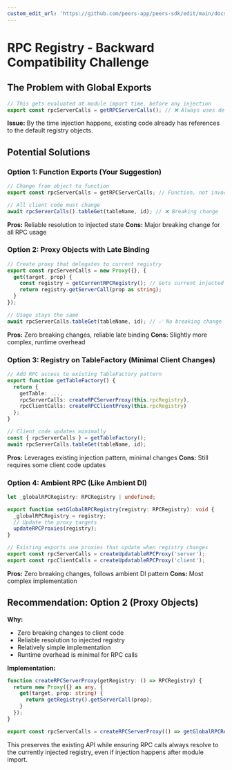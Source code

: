 ```yaml
---
custom_edit_url: 'https://github.com/peers-app/peers-sdk/edit/main/docs/injection8.md'
---
```

# RPC Registry - Backward Compatibility Challenge

## The Problem with Global Exports

```typescript
// This gets evaluated at module import time, before any injection
export const rpcServerCalls = getRPCServerCalls(); // ❌ Always uses default registry
```

**Issue:** By the time injection happens, existing code already has references to the default registry objects.

## Potential Solutions

### Option 1: Function Exports (Your Suggestion)
```typescript
// Change from object to function
export const rpcServerCalls = getRPCServerCalls; // Function, not invocation

// All client code must change
await rpcServerCalls().tableGet(tableName, id); // ❌ Breaking change
```

**Pros:** Reliable resolution to injected state
**Cons:** Major breaking change for all RPC usage

### Option 2: Proxy Objects with Late Binding
```typescript
// Create proxy that delegates to current registry
export const rpcServerCalls = new Proxy({}, {
  get(target, prop) {
    const registry = getCurrentRPCRegistry(); // Gets current injected registry
    return registry.getServerCall(prop as string);
  }
});

// Usage stays the same
await rpcServerCalls.tableGet(tableName, id); // ✅ No breaking change
```

**Pros:** Zero breaking changes, reliable late binding
**Cons:** Slightly more complex, runtime overhead

### Option 3: Registry on TableFactory (Minimal Client Changes)
```typescript
// Add RPC access to existing TableFactory pattern
export function getTableFactory() {
  return {
    getTable: ...,
    rpcServerCalls: createRPCServerProxy(this.rpcRegistry),
    rpcClientCalls: createRPCClientProxy(this.rpcRegistry)
  };
}

// Client code updates minimally
const { rpcServerCalls } = getTableFactory();
await rpcServerCalls.tableGet(tableName, id);
```

**Pros:** Leverages existing injection pattern, minimal changes
**Cons:** Still requires some client code updates

### Option 4: Ambient RPC (Like Ambient DI)
```typescript
let _globalRPCRegistry: RPCRegistry | undefined;

export function setGlobalRPCRegistry(registry: RPCRegistry): void {
  _globalRPCRegistry = registry;
  // Update the proxy targets
  updateRPCProxies(registry);
}

// Existing exports use proxies that update when registry changes
export const rpcServerCalls = createUpdatableRPCProxy('server');
export const rpcClientCalls = createUpdatableRPCProxy('client');
```

**Pros:** Zero breaking changes, follows ambient DI pattern
**Cons:** Most complex implementation

## Recommendation: Option 2 (Proxy Objects)

**Why:** 
- Zero breaking changes to client code
- Reliable resolution to injected registry
- Relatively simple implementation
- Runtime overhead is minimal for RPC calls

**Implementation:**
```typescript
function createRPCServerProxy(getRegistry: () => RPCRegistry) {
  return new Proxy({} as any, {
    get(target, prop: string) {
      return getRegistry().getServerCall(prop);
    }
  });
}

export const rpcServerCalls = createRPCServerProxy(() => getGlobalRPCRegistry());
```

This preserves the existing API while ensuring RPC calls always resolve to the currently injected registry, even if injection happens after module import.

